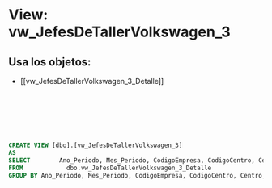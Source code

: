 # View: vw_JefesDeTallerVolkswagen_3

## Usa los objetos:
- [[vw_JefesDeTallerVolkswagen_3_Detalle]]

```sql







CREATE VIEW [dbo].[vw_JefesDeTallerVolkswagen_3]
AS
SELECT        Ano_Periodo, Mes_Periodo, CodigoEmpresa, CodigoCentro, Centro, CodigoSeccion, Seccion, MAX(ValorVariable) AS ValorVariable, SUM(Facturacion) AS Facturacion, SUM(Facturacion) * MAX(ValorVariable) / 100 AS Comision_Facturacion
FROM            dbo.vw_JefesDeTallerVolkswagen_3_Detalle
GROUP BY Ano_Periodo, Mes_Periodo, CodigoEmpresa, CodigoCentro, Centro, CodigoSeccion, Seccion


```
